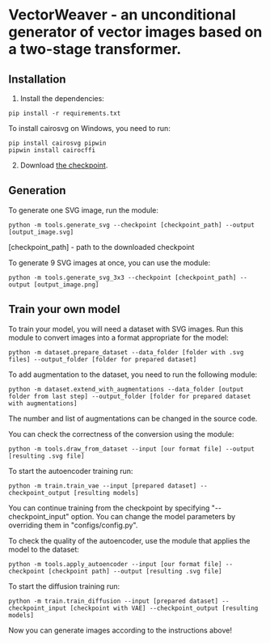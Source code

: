 # VectorWeaver - an unconditional generator of vector images based on a two-stage transformer.

## Installation

1) Install the dependencies:

```
pip install -r requirements.txt
```

To install cairosvg on Windows, you need to run:

```
pip install cairosvg pipwin
pipwin install cairocffi
```

2) Download [the checkpoint](https://drive.google.com/file/d/1Er9KdBcsSpmi8xDS1hYAOZYurMtjZiHo/view?usp=sharing).

## Generation

To generate one SVG image, run the module:

```
python -m tools.generate_svg --checkpoint [checkpoint_path] --output [output_image.svg]
```

[checkpoint_path] - path to the downloaded checkpoint

To generate 9 SVG images at once, you can use the module:

```
python -m tools.generate_svg_3x3 --checkpoint [checkpoint_path] --output [output_image.png]
```

## Train your own model

To train your model, you will need a dataset with SVG images. Run this module to convert images into a format
appropriate for the model:

```
python -m dataset.prepare_dataset --data_folder [folder with .svg files] --output_folder [folder for prepared dataset]
```

To add augmentation to the dataset, you need to run the following module:

```
python -m dataset.extend_with_augmentations --data_folder [output folder from last step] --output_folder [folder for prepared dataset with augmentations]
```

The number and list of augmentations can be changed in the source code.

You can check the correctness of the conversion using the module:

```
python -m tools.draw_from_dataset --input [our format file] --output [resulting .svg file]
```

To start the autoencoder training run:

```
python -m train.train_vae --input [prepared dataset] --checkpoint_output [resulting models]
```

You can continue training from the checkpoint by specifying "--checkpoint_input" option.
You can change the model parameters by overriding them in "configs/config.py".

To check the quality of the autoencoder, use the module that applies the model to the dataset:

```
python -m tools.apply_autoencoder --input [our format file] --checkpoint [checkpoint path] --output [resulting .svg file]
```

To start the diffusion training run:

```
python -m train.train_diffusion --input [prepared dataset] --checkpoint_input [checkpoint with VAE] --checkpoint_output [resulting models]
```

Now you can generate images according to the instructions above!


